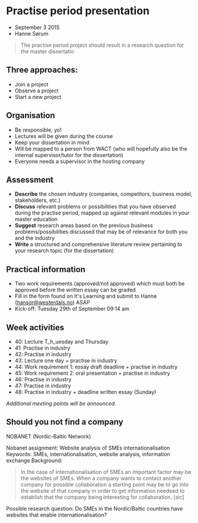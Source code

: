 # Practise period presentation

- September 3 2015
- Hanne Sørum

> The practise period project should result in a research question for the master dissertatio

## Three approaches:

- Join a project
- Observe a project
- Start a new project

## Organisation

- Be responsible, yo!
- Lectures will be given during the course
- Keep your dissertation in mind
- Will be mapped to a person from WACT (who will hopefully also be the internal supervisor/tutor for the dissertation)
- Everyone needs a supervisor in the hosting company

## Assessment

- __Describe__ the chosen industry (companies, competitors, business model, stakeholders, etc.)
- __Discuss__ relevant problems or possibilities that you have observed during the practise period, mapped up against relevant modules in your master education
- __Suggest__ research areas based on the previous business problems/possibilities discussed that may be of relevance for both you and the industry
- __Write__ a structured and comprehensive literature review pertaining to your research topic (for the dissertation)

## Practical information

- Two work requirements (approved/not approved) which must both be approved before the written essay can be graded
- Fill in the form found on It's Learning and submit to Hanne (hansor@westerdals.no) ASAP
- Kick-off: Tuesday 29th of September 09:14 am

## Week activities

- 40: Lecture T_h_uesday and Thursday
- 41: Practise in industry
- 42: Practise in industry
- 43: Lecture one day + practise in industry
- 44: Work requirement 1: essay draft deadline + practise in industry
- 45: Work requirement 2: oral presentation + practise in industry
- 46: Practise in industry
- 47: Practise in industry
- 48: Practise in industry + deadline written essay (Sunday)

_Additional meeting points will be announced._


## Should you not find a company

NOBANET (Nordic-Baltic Network)

Nobanet assignment: Website analysis of SMEs internationalisation
Keywords: SMEs, internationalisation, website analysis, information exchange
Background:
> In the case of internationalisation of SMEs an important factor may be the websites of SMEs. When a company wants to contact another company for possible collaboration a starting point may be to go into the website of that company in order to get information needeed to establish that the company being interesting for collaboration. [sic]

Possible research question: Do SMEs in the Nordic/Baltic countries have websites that enable internationalisation?

